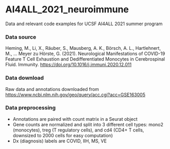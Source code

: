 # AI4ALL_2021_neuroimmune
Data and relevant code examples for UCSF AI4ALL 2021 summer program

### Data source
Heming, M., Li, X., Räuber, S., Mausberg, A. K., Börsch, A. L., Hartlehnert, M., … Meyer zu Hörste, G. (2021). Neurological Manifestations of COVID-19 Feature T Cell Exhaustion and Dedifferentiated Monocytes in Cerebrospinal Fluid. Immunity. https://doi.org/10.1016/j.immuni.2020.12.011

### Data download
Raw data and annotations downloaded from https://www.ncbi.nlm.nih.gov/geo/query/acc.cgi?acc=GSE163005

### Data preprocessing
- Annotations are paired with count matrix in a Seurat object
- Gene counts are normalized and split into 3 different cell types: mono2 (monocytes), treg (T regulatory cells), and cd4 (CD4+ T cells, downsized to 2000 cells for easy computation)
- Dx (diagnosis) labels are COVID, IIH, MS, VE
